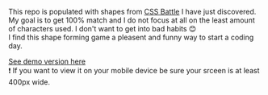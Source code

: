This repo is populated with shapes from [CSS Battle](https://cssbattle.dev/) I have just discovered.  
My goal is to get 100% match and I do not focus at all on the least amount of characters used. I don't want to get into bad habits :blush:    
I find this shape forming game a pleasent and funny way to start a coding day.  

[See demo version here](https://veelcheck.github.io/shapes/)  
:exclamation: If you want to view it on your mobile device be sure your srceen is at least 400px wide.
